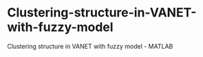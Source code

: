 # Clustering-structure-in-VANET-with-fuzzy-model
Clustering structure in VANET with fuzzy model - MATLAB
